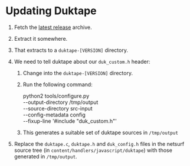 Updating Duktape
================

1.  Fetch the [latest release](http://duktape.org/download.html) archive.

2.  Extract it somewhere.

3.  That extracts to a `duktape-[VERSION]` directory.

4.  We need to tell duktape about our `duk_custom.h` header:

    1.  Change into the `duktape-[VERSION]` directory.

    2.  Run the following command:

           python2 tools/configure.py \
               --output-directory /tmp/output \
               --source-directory src-input \
               --config-metadata config \
               --fixup-line '#include "duk_custom.h"'

    3.  This generates a suitable set of duktape
        sources in `/tmp/output`

5.  Replace the `duktape.c`, `duktape.h` and
    `duk_config.h` files in the netsurf source
    tree (in `content/handlers/javascript/duktape`)
    with those generated in `/tmp/output`.

